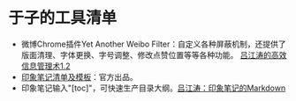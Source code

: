 # 于子的工具清单



* 微博Chrome插件Yet Another Weibo Filter：自定义各种屏蔽机制，还提供了版面清理、字体更换、字号调整、修改点赞位置等等各种功能。
[吕江涛的高效信息管理术1.2](https://sspai.com/post/53559)
* [印象笔记清单及模板](https://list.yinxiang.com/)：官方出品。
* 印象笔记输入"[toc]"，可快速生产目录大纲。[吕江涛：印象笔记的Markdown](https://sspai.com/post/47199)

